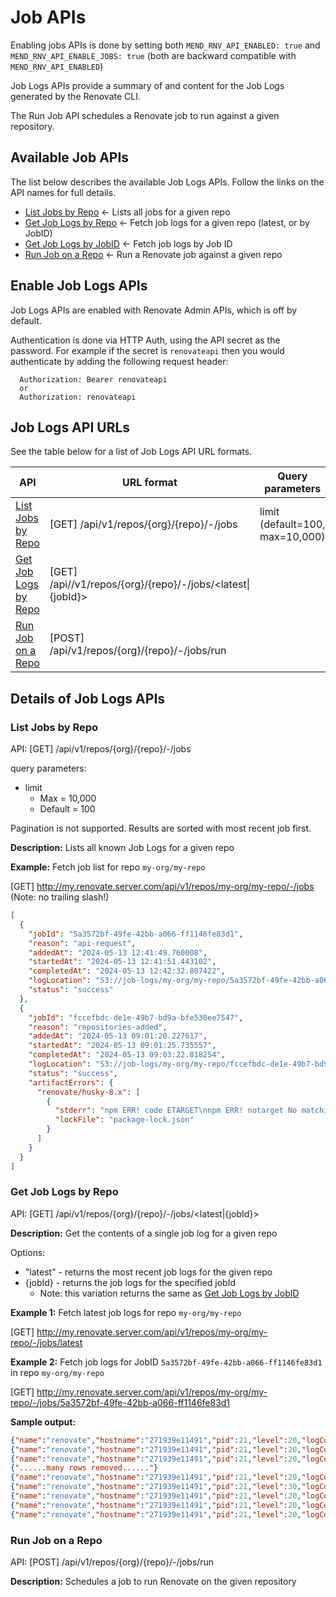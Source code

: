 # Job APIs

Enabling jobs APIs is done by setting both `MEND_RNV_API_ENABLED: true` and `MEND_RNV_API_ENABLE_JOBS: true` (both are backward compatible with `MEND_RNV_API_ENABLED`)

Job Logs APIs provide a summary of and content for the Job Logs generated by the Renovate CLI.

The Run Job API schedules a Renovate job to run against a given repository.

## Available Job APIs

The list below describes the available Job Logs APIs. Follow the links on the API names for full details.

- [List Jobs by Repo](#list-jobs-by-repo) ← Lists all jobs for a given repo
- [Get Job Logs by Repo](#get-job-logs-by-repo) ← Fetch job logs for a given repo (latest, or by JobID)
- [Get Job Logs by JobID](#get-job-logs-by-jobid) ← Fetch job logs by Job ID
- [Run Job on a Repo](#run-job-on-a-repo) ← Run a Renovate job against a given repo

## Enable Job Logs APIs

Job Logs APIs are enabled with Renovate Admin APIs, which is off by default.

Authentication is done via HTTP Auth, using the API secret as the password.
For example if the secret is `renovateapi` then you would authenticate by adding the following request header:

```
  Authorization: Bearer renovateapi
  or
  Authorization: renovateapi
```

## Job Logs API URLs

See the table below for a list of Job Logs API URL formats.

| API                                             | URL format                                                 | Query parameters                |
|-------------------------------------------------|------------------------------------------------------------|---------------------------------|
| [List Jobs by Repo](#list-jobs-by-repo)      | [GET] /api/v1/repos/{org}/{repo}/-/jobs                    | limit (default=100, max=10,000) |
| [Get Job Logs by Repo](#get-job-logs-by-repo)   | [GET] /api//v1/repos/{org}/{repo}/-/jobs/<latest\|{jobId}> |                                 |
| [Run Job on a Repo](#run-job-on-a-repo)      | [POST] /api/v1/repos/{org}/{repo}/-/jobs/run               |                                 |

## Details of Job Logs APIs

### List Jobs by Repo

API: [GET] /api/v1/repos/{org}/{repo}/-/jobs

query parameters:
- limit
  - Max = 10,000
  - Default = 100

Pagination is not supported. Results are sorted with most recent job first.

**Description:** Lists all known Job Logs for a given repo

**Example:** Fetch job list for repo `my-org/my-repo`

[GET] http://my.renovate.server.com/api/v1/repos/my-org/my-repo/-/jobs   (Note: no trailing slash!)

```json
[
  {
    "jobId": "5a3572bf-49fe-42bb-a066-ff1146fe83d1",
    "reason": "api-request",
    "addedAt": "2024-05-13 12:41:49.760008",
    "startedAt": "2024-05-13 12:41:51.443102",
    "completedAt": "2024-05-13 12:42:32.807422",
    "logLocation": "S3://job-logs/my-org/my-repo/5a3572bf-49fe-42bb-a066-ff1146fe83d1.log.gz",
    "status": "success"
  },
  {
    "jobId": "fccefbdc-de1e-49b7-bd9a-bfe530ee7547",
    "reason": "repositories-added",
    "addedAt": "2024-05-13 09:01:20.227617",
    "startedAt": "2024-05-13 09:01:25.735557",
    "completedAt": "2024-05-13 09:03:22.818254",
    "logLocation": "S3://job-logs/my-org/my-repo/fccefbdc-de1e-49b7-bd9a-bfe530ee7547.log.gz",
    "status": "success",
    "artifactErrors": {
      "renovate/husky-8.x": [
        {
          "stderr": "npm ERR! code ETARGET\nnpm ERR! notarget No matching version found for nanoid@3.31.4.\nnpm ERR! notarget In most cases you or one of your dependencies are requesting\nnpm ERR! notarget a package version that doesn't exist.\n\nnpm ERR! A complete log of this ru<truncated>",
          "lockFile": "package-lock.json"
        }
      ]
    }
  }
]
```

### Get Job Logs by Repo

API: [GET] /api/v1/repos/{org}/{repo}/-/jobs/<latest|{jobId}>

**Description:** Get the contents of a single job log for a given repo

Options:
- "latest" - returns the most recent job logs for the given repo
- {jobId} - returns the job logs for the specified jobId
  - Note: this variation returns the same as [Get Job Logs by JobID](#get-job-logs-by-jobid)

**Example 1:** Fetch latest job logs for repo `my-org/my-repo`

[GET] http://my.renovate.server.com/api/v1/repos/my-org/my-repo/-/jobs/latest

**Example 2:** Fetch job logs for JobID `5a3572bf-49fe-42bb-a066-ff1146fe83d1` in repo `my-org/my-repo`

[GET] http://my.renovate.server.com/api/v1/repos/my-org/my-repo/-/jobs/5a3572bf-49fe-42bb-a066-ff1146fe83d1

**Sample output:**

```json
{"name":"renovate","hostname":"271939e11491","pid":21,"level":20,"logContext":"5a3572bf-49fe-42bb-a066-ff1146fe83d1","config":{},"msg":"File config","time":"2024-05-13T12:41:58.139Z","v":0}
{"name":"renovate","hostname":"271939e11491","pid":21,"level":20,"logContext":"5a3572bf-49fe-42bb-a066-ff1146fe83d1","config":{},"msg":"CLI config","time":"2024-05-13T12:41:58.143Z","v":0}
{"name":"renovate","hostname":"271939e11491","pid":21,"level":20,"logContext":"5a3572bf-49fe-42bb-a066-ff1146fe83d1","config":{},"msg":"Env config","time":"2024-05-13T12:41:58.152Z","v":0}
{"......many rows removed......"}
{"name":"renovate","hostname":"271939e11491","pid":21,"level":20,"logContext":"5a3572bf-49fe-42bb-a066-ff1146fe83d1","repository":"my-org/my-repo","hosts":[],"msg":"dns cache","time":"2024-05-13T12:42:29.346Z","v":0}
{"name":"renovate","hostname":"271939e11491","pid":21,"level":30,"logContext":"5a3572bf-49fe-42bb-a066-ff1146fe83d1","repository":"my-org/my-repo","cloned":false,"durationMs":29063,"msg":"Repository finished","time":"2024-05-13T12:42:29.348Z","v":0}
{"name":"renovate","hostname":"271939e11491","pid":21,"level":20,"logContext":"5a3572bf-49fe-42bb-a066-ff1146fe83d1","msg":"Checking file package cache for expired items","time":"2024-05-13T12:42:29.351Z","v":0}
{"name":"renovate","hostname":"271939e11491","pid":21,"level":20,"logContext":"5a3572bf-49fe-42bb-a066-ff1146fe83d1","msg":"Verifying and cleaning cache: /tmp/renovate/cache/renovate/renovate-cache-v1","time":"2024-05-13T12:42:29.521Z","v":0}
{"name":"renovate","hostname":"271939e11491","pid":21,"level":20,"logContext":"5a3572bf-49fe-42bb-a066-ff1146fe83d1","msg":"Deleted 0 of 29 file cached entries in 840ms","time":"2024-05-13T12:42:30.193Z","v":0}
```


### Run Job on a Repo

API: [POST] /api/v1/repos/{org}/{repo}/-/jobs/run

**Description:** Schedules a job to run Renovate on the given repository
